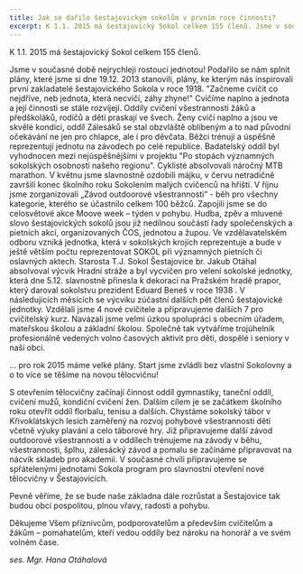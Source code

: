 ```yaml
---
title: Jak se dařilo šestajovickým sokolům v prvním roce činnosti?
excerpt: K 1.1. 2015 má šestajovický Sokol celkem 155 členů. Jsme v současné době nejrychleji rostoucí jednotou!
---
```


K 1.1. 2015 má šestajovický Sokol celkem 155 členů.

Jsme v současné době nejrychleji rostoucí jednotou! Podařilo se nám splnit plány,  které jsme si dne 19.12. 2013 stanovili, plány, ke kterým nás inspirovali první zakladatelé šestajovického Sokola v roce 1918. "Začneme cvičit co nejdříve, neb jednota, která necvičí, záhy zhyne!" Cvičíme naplno a jednota a její činnosti se stále rozvíjejí. Oddíly cvičení všestrannosti žáků a předškoláků, rodičů a dětí praskají ve švech. Ženy cvičí naplno a jsou ve skvělé kondici, oddíl Zálesáků se stal obzvláště oblíbeným a to nad původní očekávání ne jen pro chlapce, ale i pro děvčata. Běžci trénují a úspěšně reprezentují jednotu na závodech po celé republice. Badatelský oddíl byl vyhodnocen mezi nejúspěšnějšími  v projektu "Po stopách  významných sokolských osobností našeho regionu".  Cyklisté absolvovali náročný MTB marathon. V květnu jsme slavnostně ozdobili májku, v červu netradičně završili konec školního roku Sokolením malých cvičenců na hřišti. V říjnu jsme zorganizovali „Závod outdoorové všestrannosti“ - běh pro všechny kategorie, kterého se účastnilo celkem 100 běžců. Zapojili jsme se do celosvětové akce Moove week – týden v pohybu. Hudba, zpěv  a mluvené slovo šestajovických sokolů jsou již nedílnou součástí řady společenských a pietních akcí, organizovaných ČOS, jednotou a župou. Ve vzdělavatelském odboru vzniká jednotka, která v sokolských krojích reprezentuje a bude v ještě větším počtu reprezentovat  SOKOL při významných pietních či oslavných aktech. Starosta T.J. Sokol Šestajovice br. Jakub Otáhal absolvoval výcvik Hradní stráže  a byl vycvičen pro  velení sokolské jednotky, která  dne 5.12. slavnostně přinesla k dekoraci na Pražském hradě prapor, který daroval sokolstvu prezident Eduard Beneš v roce 1938 . V následujících měsících se výcviku zúčastní dalších pět členů šestajovické jednotky. Vzdělali jsme 4 nové cvičitele a připravujeme dalších 7 pro cvičitelský kurz. Navázali jsme velmi úzkou spolupráci s obecním úřadem, mateřskou školou a základní školou. Společně tak vytváříme trojúhelník profesionálně vedených volno časových aktivit pro děti, dospělé i seniory v naší obci.

... pro rok 2015 máme velké plány. Start jsme zvládli bez vlastní Sokolovny a o to více se těšíme na novou tělocvičnu!

S otevřením tělocvičny začínají činnost oddíl gymnastiky, taneční oddíl, cvičení mužů, kondiční cvičení žen. Dalším cílem je se začátkem školního roku otevřít oddíl florbalu, tenisu a dalších. Chystáme sokolský tábor v Křivoklátských lesích zaměřený na rozvoj pohybové všestrannosti dětí včetně výuky plavání a celo táborové hry. Již připravujeme další závod outdoorové všestrannosti a v oddílech trénujeme na závody v běhu, všestrannosti, šplhu, zálesácký závod a pomalu se začínáme připravovat na nácvik skladeb pro akademii. V současné chvíli připravujeme se spřátelenými jednotami Sokola program pro slavnostní otevření nové tělocvičny v Šestajovicích.

Pevně věříme, že se bude naše základna dále rozrůstat a Šestajovice tak budou obcí pospolitou, plnou vřavy, radosti a pohybu.

Děkujeme Všem příznivcům, podporovatelům a především cvičitelům a žákům – pomahatelům,  kteří vedou oddíly bez nároku na honorář a ve svém volném čase.

_ses. Mgr. Hana Otáhalová_
